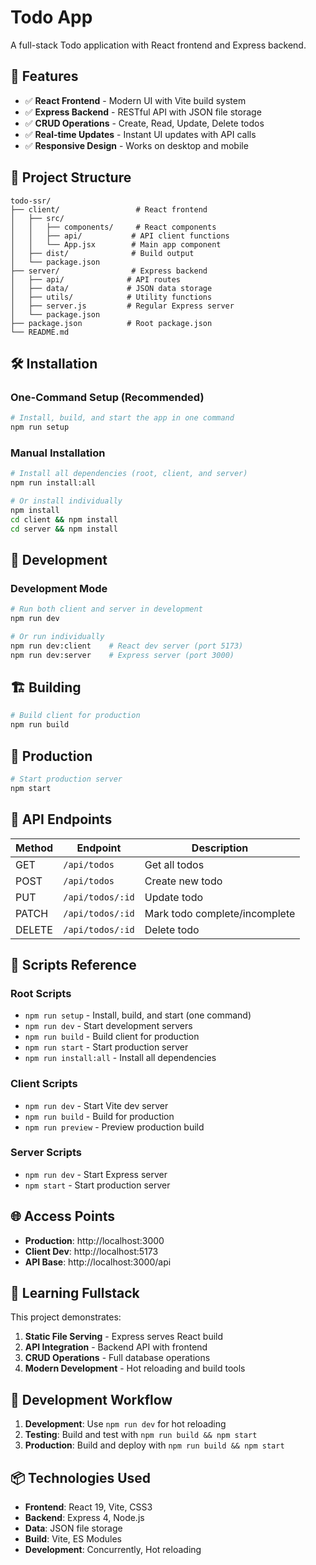 # Todo App

A full-stack Todo application with React frontend and Express backend.

## 🚀 Features

- ✅ **React Frontend** - Modern UI with Vite build system
- ✅ **Express Backend** - RESTful API with JSON file storage
- ✅ **CRUD Operations** - Create, Read, Update, Delete todos
- ✅ **Real-time Updates** - Instant UI updates with API calls
- ✅ **Responsive Design** - Works on desktop and mobile

## 📁 Project Structure

```
todo-ssr/
├── client/                 # React frontend
│   ├── src/
│   │   ├── components/     # React components
│   │   ├── api/           # API client functions
│   │   └── App.jsx        # Main app component
│   ├── dist/              # Build output
│   └── package.json
├── server/                # Express backend
│   ├── api/              # API routes
│   ├── data/             # JSON data storage
│   ├── utils/            # Utility functions
│   ├── server.js         # Regular Express server
│   └── package.json
├── package.json          # Root package.json
└── README.md
```

## 🛠️ Installation

### **One-Command Setup (Recommended)**
```bash
# Install, build, and start the app in one command
npm run setup
```

### **Manual Installation**
```bash
# Install all dependencies (root, client, and server)
npm run install:all

# Or install individually
npm install
cd client && npm install
cd server && npm install
```

## 🚀 Development

### **Development Mode**
```bash
# Run both client and server in development
npm run dev

# Or run individually
npm run dev:client    # React dev server (port 5173)
npm run dev:server    # Express server (port 3000)
```

## 🏗️ Building

```bash
# Build client for production
npm run build
```

## 🚀 Production

```bash
# Start production server
npm start
```

## 📡 API Endpoints

| Method | Endpoint | Description |
|--------|----------|-------------|
| GET | `/api/todos` | Get all todos |
| POST | `/api/todos` | Create new todo |
| PUT | `/api/todos/:id` | Update todo |
| PATCH | `/api/todos/:id` | Mark todo complete/incomplete |
| DELETE | `/api/todos/:id` | Delete todo |

## 🔧 Scripts Reference

### **Root Scripts**
- `npm run setup` - Install, build, and start (one command)
- `npm run dev` - Start development servers
- `npm run build` - Build client for production
- `npm run start` - Start production server
- `npm run install:all` - Install all dependencies

### **Client Scripts**
- `npm run dev` - Start Vite dev server
- `npm run build` - Build for production
- `npm run preview` - Preview production build

### **Server Scripts**
- `npm run dev` - Start Express server
- `npm start` - Start production server

## 🌐 Access Points

- **Production**: http://localhost:3000
- **Client Dev**: http://localhost:5173
- **API Base**: http://localhost:3000/api

## 📝 Learning Fullstack

This project demonstrates:

1. **Static File Serving** - Express serves React build
2. **API Integration** - Backend API with frontend
3. **CRUD Operations** - Full database operations
4. **Modern Development** - Hot reloading and build tools

## 🔄 Development Workflow

1. **Development**: Use `npm run dev` for hot reloading
2. **Testing**: Build and test with `npm run build && npm start`
3. **Production**: Build and deploy with `npm run build && npm start`

## 📦 Technologies Used

- **Frontend**: React 19, Vite, CSS3
- **Backend**: Express 4, Node.js
- **Data**: JSON file storage
- **Build**: Vite, ES Modules
- **Development**: Concurrently, Hot reloading
